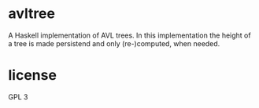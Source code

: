 # avltree

A Haskell implementation of AVL trees. In this implementation the height of a tree is made persistend and only (re-)computed, when needed.

# license

GPL 3
